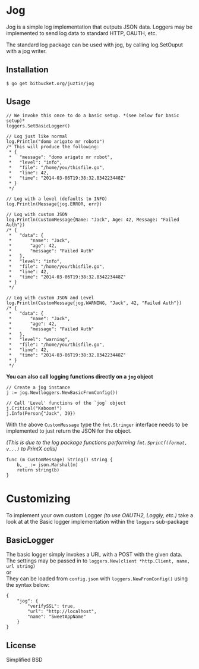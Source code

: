 Jog
===

Jog is a simple log implementation that outputs JSON data. Loggers may be implemented to send log data to standard HTTP, OAUTH, etc.  

The standard log package can be used with jog, by calling log.SetOuput with a jog writer. 

Installation
------------

```
$ go get bitbucket.org/juztin/jog
```

Usage
-----

    // We invoke this once to do a basic setup. *(see below for basic setup)*
    loggers.SetBasicLogger()

    // Log just like normal
    log.Println("domo arigato mr roboto")
    /* This will produce the following:
     * {
     *   "message": "domo arigato mr robot",
     *   "level": "info",
     *   "file": "/home/you/thisfile.go",
     *   "line": 42,
     *   "time": "2014-03-06T19:38:32.834223448Z"
     * }
     */
    
    // Log with a level (defaults to INFO)
    log.Println(Message{jog.ERROR, err})
    
    // Log with custom JSON
    log.Println(CustomMessage{Name: "Jack", Age: 42, Message: "Failed Auth"})
    /* {
     *   "data": {
     *       "name": "Jack",
     *       "age": 42,
     *       "message": "Failed Auth"
     *   },
     *   "level": "info",
     *   "file": "/home/you/thisfile.go",
     *   "line": 42,
     *   "time": "2014-03-06T19:38:32.834223448Z"
     * }
     */

    // Log with custom JSON and Level
    log.Println(CustomMessage{jog.WARNING, "Jack", 42, "Failed Auth"})
    /* {
     *   "data": {
     *       "name": "Jack",
     *       "age": 42,
     *       "message": "Failed Auth"
     *   },
     *   "level": "warning",
     *   "file": "/home/you/thisfile.go",
     *   "line": 42,
     *   "time": "2014-03-06T19:38:32.834223448Z"
     * }
     */
     
**You can also call logging functions directly on a `jog` object**  

    // Create a jog instance
    j := jog.New(loggers.NewBasicFromConfig())

    // Call 'Level' functions of the `jog` object
    j.Critical("Kaboom!")
    j.Info(Person{"Jack", 39})

With the above `CustomMessage` type the `fmt.Stringer` interface needs to be implemented to just return the JSON for the object.  

*(This is due to the log package functions performing `fmt.Sprintf(format, v...)` to PrintX calls)*

    func (m CustomMessage) String() string {
        b, _ := json.Marshal(m)
        return string(b)
    }


Customizing
===========
To implement your own custom Logger *(to use OAUTH2, Loggly, etc.)* take a look at at the Basic logger implementation within the `loggers` sub-package


BasicLogger
-----------
The basic logger simply invokes a URL with a POST with the given data.  
The settings may be passed in to `loggers.New(client *http.Client, name, url string)`  
  or  
They can be loaded from `config.json` with `loggers.NewFromConfig()` using the syntax below:  

    {
        "jog": {
            "verifySSL": true,
            "url": "http://localhost",
            "name": "SweetAppName"
        }
    }


License
-------

Simplified BSD
